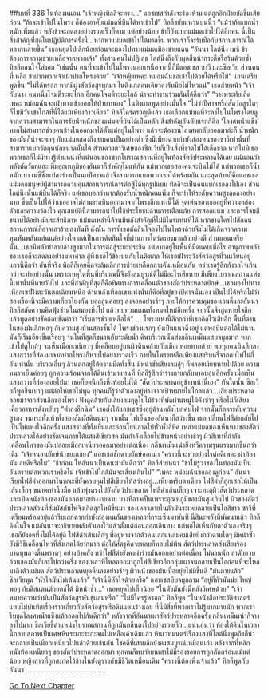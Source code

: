 ##บทที่ 336 ในท้องหนอน
“เจ้าหญิงทิลลีจะทรง...” แอชเชสกำลังจะร้องห้าม แต่ถูกอีกฝ่ายขัดขึ้นเสียก่อน
“ถ้าจะเข้าไปในโพรง ก็ต้องอาศัยแม่มดที่บินได้พาเข้าไป” ทิลลีขยับแหวนบนนิ้ว “แม้ว่าถ้าแบกน้ำหนักเพิ่มแล้ว พลังข้าจะลดลงอย่างรวดเร็วก็ตาม แต่อย่างน้อย ข้าก็ยังแบกแม่มดเข้าไปได้อีกคน นี่เป็นสิ่งสำคัญที่สุดในปฏิบัติการครั้งนี้...หากพาแม่มดเข้าไปได้มากขึ้น พวกเราก็จะรับมือกับสถานการณ์ได้หลากหลายขึ้น” เธอหยุดไปเล็กน้อยก่อนจะมองไปทางแม่มดเมืองชายแดน “อันนา ไลต์นิ่ง เมซี ข้าต้องการความช่วยเหลือจากพวกเจ้า”
ทั้งสามคนไม่ปฏิเสธ ไลต์นิ่งถึงกับผุดสีหน้ากระตือรือร้นด้วยซ้ำ
ทิลลีถอนใจโล่งอก “เช่นนั้น คนที่จะเข้าไปในโพรงนอกเหนือจากนี้ก็มีแอชเชส ซาวี และซิลเวีย ส่วนคนที่เหลือ ข้าฝากพวกเจ้าเฝ้าปากโพรงด้วย”
“เจ้าหญิงเพคะ หม่อมฉันขอเข้าไปด้วยได้หรือไม่” แอนเดรียพูดขึ้น
“ไม่ได้หรอก หากมีฝูงสัตว์อสูรบุกมา ไนติงเกลคนเดียวคงรับมือไม่ไหวแน่” เธอส่ายหน้า “เจ้ากับนาง คนหนึ่งโจมตีระยะไกล อีกคนโจมตีระยะใกล้ น่าจะทำงานร่วมกันได้ดีกว่า”
“วางพระทัยเถิดเพคะ หม่อมฉันจะเฝ้าทางเข้าออกให้ฝ่าบาทเอง” ไนติงเกลพูดอย่างมั่นใจ “ไม่ว่าปีศาจหรือสัตว์อสูรใดๆ ก็ไม่มีวันเข้าใกล้ที่นี่ได้แม้เพียงก้าวเดียว”
ทิลลีใคร่ครวญดีแล้ว เธอเลือกแม่มดที่จะลงไปในโพรงโดยดูจากความสามารถในการรับน้ำหนักของแม่มดที่บินได้เป็นหลัก สิ่งสำคัญอันดับแรกก็คือ ‘โลงศพน้ำแข็ง’ หากไม่สามารถช่วยคนข้างในออกมาได้ตั้งแต่อยู่ในโพรง แล้วจะต้องขนโลงศพกลับออกมาล่ะก็ น้ำหนักของมันก็น่าจะพอๆ กับแม่มดสองถึงสามคนเป็นอย่างต่ำ ซึ่งมีเพียงฉากกำบังล่องหนของซาวีเท่านั้นที่สามารถแบกวัตถุหนักขนาดนั้นได้
ส่วนดวงตาวิเศษของซิลเวียก็เป็นสิ่งที่ขาดไม่ได้เด็ดขาด หากไม่มีเธอ พวกเธอก็ไม่มีทางรู้ตำแหน่งที่แน่นอนของซากโบราณสถานที่อยู่ในท้องสัตว์ประหลาดได้เลย แน่นอนว่าพลังตัดวัตถุและเพิ่มอุณหภูมิของอันนาก็สำคัญไม่แพ้กัน แม้พวกเธอสองคนจะบินไม่ได้ แต่พวกเธอก็น้ำหนักเบา เมซีซึ่งแปลงร่างเป็นนกปีศาจแล้วจึงสามารถแบกพวกเธอได้พร้อมกัน และสุดท้ายก็คือแอชเชส แม่มดอมนุษย์ผู้สามารถควบคุมสถานการณ์การต่อสู้ได้ทุกรูปแบบ ทิลลีจะเป็นคนแบกเธอลงไปเอง
ส่วนไลต์นิ่งนั้นแม้บินได้ก็จริง แต่เธอบอกว่าหากต้องรับน้ำหนักคนเพิ่ม ก็จะทำให้ระดับความสูงลดลงอย่างมาก ซึ่งเป็นไปได้ว่าเธออาจไม่สามารถบินออกมาจากโพรงลึกแห่งนี้ได้ จุดเด่นของเธออยู่ที่ความคล่องตัวและความว่องไว คุณสมบัตินี้สามารถนำไปใช้ประโยชน์ด้านการเตือนภัย การสอดแนม และการโจมตีขนาบได้อย่างมีประสิทธิภาพ
แม่มดเหล่านี้ล้วนมีพลังสำคัญที่ไม่มีใครแทนที่ได้ หากขาดใครไปสักคน สถานการณ์ก็อาจเลวร้ายลงทันที ดังนั้น การที่เธอตัดสินใจลงไปในโพรงด้วยจึงไม่ได้เกิดจากความหุนหันพลันแล่นแต่อย่างใด แต่เป็นการตัดสินใจที่ผ่านการไตร่ตรองมาแล้วอย่างดี
ส่วนแอนเดรียนั้น...เธอมีพลังทำลายล้างสูงมากในการต่อสู้ระยะประชิด แต่หากอยู่ในพื้นที่มืดแคบเมื่อไร อานุภาพพลังของเธอก็จะลดลงอย่างมหาศาล สู้ทิ้งเธอไว้ข้างบนกับไนติงเกล ให้เธอเฝ้าระวังสัตว์อสูรที่วนเวียนอยู่แถวนี้ดีกว่า
อันที่จริง ทิลลีก็เคยคิดจะล้มเลิกการช่วยเหลือกลางคันเหมือนกัน ทว่าเธอรู้สึกกังวลใจเกินกว่าจะทำอย่างนั้น เพราะเหตุใดพื้นที่บริเวณนี้จึงยังสมบูรณ์ดีไม่มีอะไรเสียหาย มีเพียงโบราณสถานแห่งนี้เท่านั้นที่หายวับไป และที่สำคัญที่สุดก็คือทิศทางการเคลื่อนตัวของสัตว์ประหลาดยักษ์...เธอมองไปทางเทือกเขาฝั่้งตะวันตกเฉียงเหนือ ด้านหลังเทือกเขาแห่งนั้นก็คือที่อยู่ของปีศาจนั่นเอง
เป็นไปได้หรือไม่ว่าสองเรื่องนี้จะมีความเกี่ยวโยงกัน
บอลลูนค่อยๆ ลงจอดอย่างช้าๆ ภายใต้การควบคุมของเวนดี้และอันนา ทิลลีสลัดความคิดฟุ้งซ่านในสมองทิ้งไป แล้วทบทวนแผนทั้งหมดใหม่อีกครั้ง จากนั้นจึงสูดหายใจลึกแล้วพูดอย่างชัดถ้อยชัดคำว่า “เริ่มการช่วยเหลือได้”
…
โพรงแห่งนี้ลึกกว่าที่เธอคิดไว้เสียอีก พื้นที่ด้านในของมันลึกพอๆ กับความสูงบ้านสองชั้นได้ โพรงช่วงแรกๆ ยังเป็นแนวดิ่งอยู่ แต่พอบินต่อได้ไม่นานมันก็เริ่มเอียงขึ้นเรื่อยๆ จนในที่สุดก็ขนานกับระดับน้ำ ดินบริเวณนั้นส่งกลิ่นเหม็นแสบจมูกมาก หากเข้าไปดูใกล้ๆ จะเห็นเมือกเหนียวๆ ที่เคลือบอยู่บนผิวดินคล้ายกับเมือกหอยทากด้วย
พอทุกคนบินลึกลง แสงสว่างที่ส่องมาจากปากโพรงก็หายไปอย่างรวดเร็ว ภายในโพรงเหลือเพียงแสงริบหรี่จากคบไฟไม่กี่อันเท่านั้น บริเวณอื่นๆ ล้วนตกอยู่ใต้ความมืดทั้งสิ้น มิหนำซ้ำเสียงลมอู้ๆ ก็พลอยเงียบหายไปด้วย ความหนาวเย็นค่อยๆ ถูกความร้อนจากใต้ดินเข้ามาแทนที่ ทิลลีรู้สึกว่าร่างกายกลับมาอบอุ่นอีกครั้ง
เมื่อเห็นแสงสว่างที่ล่องลอยไปมา เธอก็อดนึกถึงหิ่งห้อยไม่ได้
“สัตว์ประหลาดอยู่ข้างหน้านี่เอง” ทันใดนั้น ซิลเวียก็พูดขึ้นเบาๆ
แต่ต่อให้เธอไม่พูด ทุกคนก็รู้ว่าตัวเองอยู่ห่างจากเป้าหมายไม่ไกลแล้ว...เสียงประหลาดลอยมาจากส่วนลึกของโพรง ฟังดูคล้ายกับเสียงลมฤดูใบไม้ร่วงที่พัดผ่านหมู่ไม้ดังซ่าๆ หรือไม่ก็เสียงเคี้ยวอาหารดังหยับๆ
“ต่ำลงอีกนิด” เธอสั่งให้แอชเชสซึ่งอยู่ด้านหลังโบกคบไฟ จากนั้นก็ลดระดับความสูงลง จนกระทั่งเท้าทั้งสองสัมผัสดินนุ่มๆ
จากนั้น ไฟเย็นของอันนาก็สว่างขึ้น
เธอเปลี่ยนไฟสีดำกลับไปเป็นไฟแห่งใจอีกครั้ง แสงสว่างที่ทั้งเย็นและอ่อนโยนสาดไปทั่วทั้งสี่ทิศ เหล่าแม่มดมองเห็นหางของสัตว์ประหลาดได้อย่างชัดเจนภายใต้แสงสีเขียวสด มันกำลังเลื้อยไปข้างหน้าอย่างช้าๆ ผิวสีเทาที่กำลังเคลื่อนไหวของมันปล่อยเมือกเหนียวออกมาอย่างต่อเนื่อง กลิ่นเหม็นเน่ายิ่งทวีความรุนแรงมากขึ้นกว่าเดิม
“เจ้าหนอนยักษ์น่าขยะแขยง” แอชเชสชักดาบยักษ์ออกมา “คราวนี้จะทำอย่างไรต่อดีเพคะ ผ่าท้องมันเลยดีหรือไม่”
“ช้าก่อน ให้อันนาเป็นคนฆ่ามันดีกว่า” ทิลลีส่ายหน้า “ข้าไม่รู้ว่าของในท้องมันเป็นอันตรายต่อพวกเราหรือไม่ เจ้าเข้าไปใกล้มันจะเสี่ยงเกินไป”
“เพคะ หม่อมฉันขอลองดูก่อน” อันนาเรียกไฟสีดำออกมาในขณะที่ยังควบคุมไฟสีเขียวให้สว่างอยู่...เพียงพริบตาเดียว ไฟสีดำก็ถูกเสกให้เป็นเส้นเล็กๆ ขนาดเท่านิ้วมือ แล้วพุ่งตรงไปยังสัตว์ประหลาด
ไฟสีดำเส้นเล็กๆ เจาะทะลุผิวสัตว์ประหลาด และเปิดหนังท้องของมันออกมาอย่างง่ายดาย บางทีอาจเป็นเพราะอุณหภูมิของมันสูงเกินไป ผิวของสัตว์ประหลาดส่วนที่สัมผัสกับไฟจึงเกิดลุกไหม้ขึ้นมา ของเหลวภายในตัวมันระเหยกลายเป็นไอสีขาว ซาวีที่เตรียมพร้อมอยู่แล้วรีบเสกฉากกำบังล่องหนกันของเหลวที่กระเซ็นมาทันที
นี่สินะพลังที่พัฒนาแล้ว ทิลลีคิดในใจ แม้อันนาจะอธิบายพลังตัวเองไว้แล้วตั้งแต่ก่อนออกเดินทาง แต่พอได้เห็นกับตาตัวเองจริงๆ เธอก็ยังอดทึ่งไม่ได้อยู่ดี ไฟสีดำเส้นเล็กๆ ที่อยู่ห่างจากตัวคนเสกแหลมคมเสียยิ่งกว่าดาบใดๆ มิหนำซ้ำยังมีวิธีเคลื่อนไหวที่สังเกตได้ยากมาก ต่อให้ศัตรูคิดจะหลบก็หลบไม่พ้น
สัตว์ประหลาดส่งเสียงร้องบาดหูพลางดิ้นพราดๆ อย่างบ้าคลั่ง ทว่าไฟสีดำยังคงผ่าร่างมันออกอย่างต่อเนื่อง ไม่นานนัก ลำตัวอวบอ้วนของมันก็เละไปกว่าครึ่ง ของเหลวที่ไหลออกมาถูกไฟสีเขียวอีกกลุ่มเผาจนกลายเป็นไอก่อนที่จะไหลมาถึงตัวแม่มด
สัตว์ประหลาดหยุดดิ้นลงอย่างช้าๆ ผิวหนังของมันเปื่อยยุ่ยไม่มีชิ้นดี
“มันตายแล้ว” ซิลเวียพูด “หัวใจมันไม่เต้นแล้ว”
“เจ้านี่มีหัวใจด้วยหรือ” แอชเชสบีบจมูกถาม
“อยู่ที่หัวมันน่ะ ใหญ่พอๆ กับดิสแตนต์วอตช์ได้ มิหนำซ้ำ...” เธอหยุดไปเล็กน้อย “ในตัวมันยังมีพลังวิเศษด้วย”
“เจ้าหมายความว่ามันเป็นสัตว์อสูรพันธุ์ผสมหรือ”
“ไม่มีใครรู้หรอก” ทิลลีพูด “ในหนังสือประวัติศาสตร์แทบไม่บันทึกเรื่องราวเกี่ยวกับสัตว์อสูรหรือดินแดนร้างเลย ที่นี่มีสิ่งที่พวกเราไม่รู้มากมายนัก พวกเรารีบขุดโลงศพน้ำแข็งแล้วออกไปกันดีกว่า”
หลังจากที่อันนาเผาสัตว์ประหลาดอีกครั้ง กลิ่นเหม็นเน่าก็จางลงไปมาก ซิลเวียชี้ตำแหน่งโบราณสถานที่ถูกมันกลืนลงไปอย่างรวดเร็ว...แน่นอนว่า ห้องใต้ดินในเวลานี้กลายสภาพเป็นเศษหินระเกะระกะจนไม่เหลือเค้าเดิมแล้ว หินเวทมนตร์เรืองแสงที่ไลต์นิ่งพูดถึงก็น่าจะกลายเป็นเมือกเหนียวไปแล้วด้วยเช่นกัน โชคดีที่เสาผลึกยังคงสมบูรณ์เหมือนเก่า หลังจากที่พลิกหนังท้องเหนียวๆ ของสัตว์ประหลาดออกมา ทุกคนก็พบว่าบนเสาไม่มีร่องรอยการถูกกัดกร่อนแม้แต่น้อย หญิงสาวที่ถูกสะกดไว้ข้างในยังดูราวกับมีชีวิตเหมือนเดิม
“คราวนี้ต้องพึ่งเจ้าแล้ว” ทิลลีพูดกับอันนา
........................................


[Go To Next Chapter]( ./249.md)